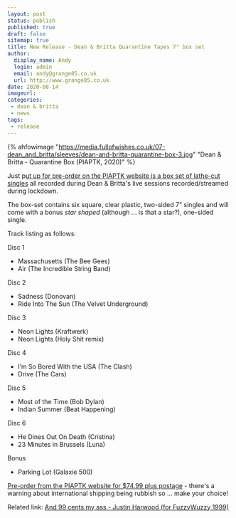 ```yaml
---
layout: post
status: publish
published: true
draft: false
sitemap: true
title: New Release - Dean & Britta Quarantine Tapes 7" box set
author:
  display_name: Andy
  login: admin
  email: andy@grange85.co.uk
  url: http://www.grange85.co.uk
date: 2020-08-14
imageurl: 
categories:
 - dean & britta
 - news
tags:
 - release
---
```


 {% ahfowimage "https://media.fullofwishes.co.uk/07-dean_and_britta/sleeves/dean-and-britta-quarantine-box-3.jpg" "Dean & Britta - Quarantine Box (PIAPTK, 2020)" %}

Just p[ut up for pre-order on the PIAPTK website is a box set of lathe-cut singles](http://piaptk.com/products/676146-dean-and-britta-quarantine-tapes-7x7-boxset) all recorded during Dean & Britta's live sessions recorded/streamed during lockdown.

The box-set contains six square, clear plastic, two-sided 7" singles and will come with a bonus _star shaped_ (although ... is that a star?), one-sided single.

Track listing as follows:

Disc 1
 - Massachusetts (The Bee Gees)
 - Air (The Incredible String Band)

Disc 2
 - Sadness (Donovan)
 - Ride Into The Sun (The Velvet Underground)

Disc 3
 - Neon Lights (Kraftwerk)
 - Neon Lights (Holy Shit remix)

Disc 4
 - I’m So Bored With the USA (The Clash)
 - Drive (The Cars)

Disc 5
 - Most of the Time (Bob Dylan)
 - Indian Summer (Beat Happening)

Disc 6
 - He Dines Out On Death (Cristina)
 - 23 Minutes in Brussels (Luna)

Bonus
 - Parking Lot (Galaxie 500)

[Pre-order from the PIAPTK website for $74.99 plus postage](http://piaptk.com/products/676146-dean-and-britta-quarantine-tapes-7x7-boxset) - there's a warning about international shipping being rubbish so ... make your choice!

Related link: [And 99 cents my ass - Justin Harwood (for FuzzyWuzzy 1999)](https://web.archive.org/web/19990128165114/http://www.fuzzywuzzy.com/ass/99.html)